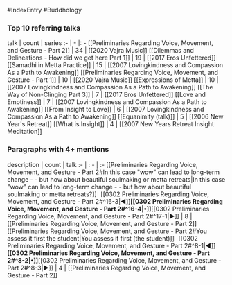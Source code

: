 #IndexEntry #Buddhology

### Top 10 referring talks
talk | count | series
:- | - |: -
[[Preliminaries Regarding Voice, Movement, and Gesture - Part 2]] | 34 | [[2020 Vajra Music]]
[[Dilemmas and Delineations - How did we get here Part 1]] | 19 | [[2017 Eros Unfettered]]
[[Samadhi in Metta Practice]] | 15 | [[2007 Lovingkindness and Compassion As a Path to Awakening]]
[[Preliminaries Regarding Voice, Movement, and Gesture - Part 1]] | 10 | [[2020 Vajra Music]]
[[Expressions of Metta]] | 10 | [[2007 Lovingkindness and Compassion As a Path to Awakening]]
[[The Way of Non-Clinging Part 3]] | 7 | [[2017 Eros Unfettered]]
[[Love and Emptiness]] | 7 | [[2007 Lovingkindness and Compassion As a Path to Awakening]]
[[From Insight to Love]] | 6 | [[2007 Lovingkindness and Compassion As a Path to Awakening]]
[[Equanimity (talk)]] | 5 | [[2006 New Year's Retreat]]
[[What is Insight]] | 4 | [[2007 New Years Retreat Insight Meditation]]

### Paragraphs with 4+ mentions
description | count | talk
:- | : - | :-
[[Preliminaries Regarding Voice, Movement, and Gesture - Part 2#In this case "wow" can lead to long-term change - - but how about beautiful soulmaking or metta retreats\|In this case "wow" can lead to long-term change - - but how about beautiful soulmaking or metta retreats?]] &nbsp;&nbsp;[[0302 Preliminaries Regarding Voice, Movement, and Gesture - Part 2#^16-3\|◀]]**[[0302 Preliminaries Regarding Voice, Movement, and Gesture - Part 2#^16-4\|•]]**[[0302 Preliminaries Regarding Voice, Movement, and Gesture - Part 2#^17-1\|▶]] | 8 | [[Preliminaries Regarding Voice, Movement, and Gesture - Part 2]]
[[Preliminaries Regarding Voice, Movement, and Gesture - Part 2#You assess it first the student\|You assess it first (the student)]] &nbsp;&nbsp;[[0302 Preliminaries Regarding Voice, Movement, and Gesture - Part 2#^8-1\|◀]]**[[0302 Preliminaries Regarding Voice, Movement, and Gesture - Part 2#^8-2\|•]]**[[0302 Preliminaries Regarding Voice, Movement, and Gesture - Part 2#^8-3\|▶]] | 4 | [[Preliminaries Regarding Voice, Movement, and Gesture - Part 2]]

